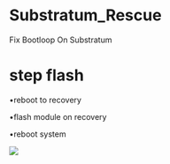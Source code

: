 # Substratum_Rescue
Fix Bootloop On Substratum

# step flash

•reboot to recovery

•flash module on recovery

•reboot system

<a href="https://t.me/cloudpitchblack"><img src="https://img.shields.io/badge/Join-Telegram%20Channel-red.svg?logo=Telegram"></a>
